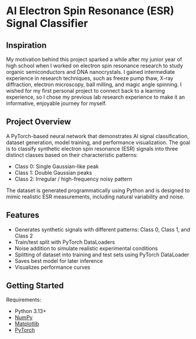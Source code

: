 # AI Electron Spin Resonance (ESR) Signal Classifier

<h2>Inspiration</h2>
<p>My motivation behind this project sparked a while after my junior year of high school when I worked on electron spin resonance research to study organic semiconductors and DNA nanocrystals. I gained intermediate experience in research techniques, such as freeze pump thaw, X-ray diffraction, electron microscopy, ball milling, and magic angle spinning. I wished for my first personal project to connect back to a learning experience, so I chose my previous lab research experience to make it an informative, enjoyable journey for myself.</p>

<h2>Project Overview</h2>
<p>A PyTorch-based neural network that demonstrates AI signal classification, dataset generation, model training, and performance visualization. The goal is to classify synthetic electron spin resonance (ESR) signals into three distinct classes based on their characteristic patterns:</p>
<ul>
  <li>Class 0: Single Gaussian-like peak</li>
  <li>Class 1: Double Gaussian peaks</li>
  <li>Class 2: Irregular / high-frequency noisy pattern</li>
</ul>

The dataset is generated programmatically using Python and is designed to mimic realistic ESR measurements, including natural variability and noise.

<h2>Features</h2>
<ul>
  <li>Generates synthetic signals with different patterns: Class 0, Class 1, and Class 2</li>
  <li>Train/test split with PyTorch DataLoaders</li>
  <li>Noise addition to simulate realistic experimental conditions</li>
  <li>Splitting of dataset into training and test sets using PyTorch DataLoader</li>
  <li>Saves best model for later inference</li>
  <li>Visualizes performance curves</li>
</ul>

## Getting Started

Requirements:
<ul>
  <li>Python 3.13+</li>
  <li><a href="https://numpy.org/install/">NumPy</a></li>
  <li><a href="https://matplotlib.org/stable/install/index.html">Matplotlib</li>
  <li><a href="https://pytorch.org/get-started/locally/">PyTorch</li>
</ul>